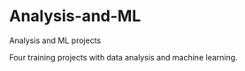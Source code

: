 # Analysis-and-ML
Analysis and ML projects 

Four training projects with data analysis and machine learning.
